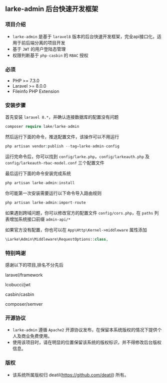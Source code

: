## larke-admin 后台快速开发框架


### 项目介绍

*  `larke-admin` 是基于 `laravel8` 版本的后台快速开发框架，完全api接口化，适用于前后端分离的项目开发
*  基于 `JWT` 的用户登陆态管理
*  权限判断基于 `php-casbin` 的 `RBAC` 授权


### 必须

 - PHP >= 7.3.0
 - Laravel >= 8.0.0
 - Fileinfo PHP Extension


### 安装步骤

首先安装 `laravel 8.*`，并确认连接数据库的配置没有问题

```php
composer require lake/larke-admin
```

然后运行下面的命令，推送配置文件，该操作可以不用运行

```php
php artisan vendor:publish --tag=larke-admin-config
```

运行完命令后，你可以找到 `config/larke.php`，`config/larkeauth.php` 及 `config/larkeauth-rbac-model.conf` 三个配置文件

最后运行下面的命令安装完成系统

```php
php artisan larke-admin:install
```

你可能第一次安装需要运行以下命令导入路由规则

```php
php artisan larke-admin:import-route
```

如果遇到跨域问题，你可以修改官方的配置文件 `config/cors.php`，在 `paths` 列表增加系统接口前缀 `admin-api/*`

如果官方没有配置，你也可以在 `App\Http\Kernel->middleware` 属性添加
```php
\Larke\Admin\Middleware\RequestOptions::class,
```


### 特别鸣谢

感谢以下的项目,排名不分先后

laravel/framework

lcobucci/jwt

casbin/casbin

composer/semver


### 开源协议

*  `larke-admin` 遵循 `Apache2` 开源协议发布，在保留本系统版权的情况下提供个人及商业免费使用。  
*  使用该项目时，请在明显的位置保留该系统的版权标识，并不得修改后台版权信息。


### 版权

*  该系统所属版权归 deatil(https://github.com/deatil) 所有。
